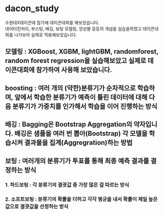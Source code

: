 # dacon_study

수원대X데이콘에 참가해 데이콘대회를 해보았습니다.  
데이터전처리, 부스팅, 배깅, 보팅 모델링, 앙상블 등등의 개념을 실습을하였고 데이콘대회를 나가보아 실제로 적용해보았습니다.
## 모델링 : XGBoost, XGBM, lightGBM, randomforest, random forest regression을 실습해보았고 실제로 데이콘대회에 참가하여 사용해 보았습니다.  
## boosting : 여러 개의 (약한)분류기가 순차적으로 학습하며, 앞에서 학습한 분류기가 예측이 틀린 데이터에 대해 다음 분류기가 가중치를 인가해서 학습을 이어 진행하는 방식  
## 배깅 : Bagging은 Bootstrap Aggregation의 약자입니다. 배깅은 샘플을 여러 번 뽑아(Bootstrap) 각 모델을 학습시켜 결과물을 집계(Aggregration)하는 방법
## 보팅 : 여러개의 분류기가 투표를 통해 최종 예측 결과를 결정하는 방식  
### 1. 하드보팅 : 각 분류기의 결괏값 중 가장 많은 걸 따르는 방식
### 2. 소프트보팅 : 분류기의 확률을 더하고 각각 평균을 내서 확률이 제일 높은 값으로 결괏값을 선정하는 방식
